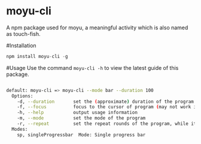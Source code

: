 # moyu-cli
A npm package used for moyu, a meaningful activity which is also named as touch-fish.

#Installation
```javascript
npm install moyu-cli -g
```

#Usage
Use the command `moyu-cli -h` to view the latest guide of this package.

```bash

default: moyu-cli => moyu-cli --mode bar --duration 100
  Options:
    -d, --duration       set the (approximate) duration of the program
    -f, --focus          focus to the cursor of program (may not work in all scenario)
    -h, --help           output usage information
    -m, --mode           set the mode of the program
    -r, --repeat         set the repeat rounds of the program, while it is set to -1, the program will keep running until a terminal signal is sent, i.e. Ctrl + c.
  Modes:
    sp, singleProgressbar  Mode: Single progress bar

```

